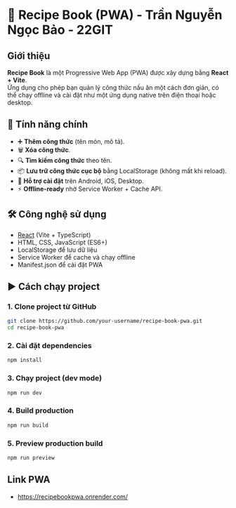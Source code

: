 # 📖 Recipe Book (PWA) - Trần Nguyễn Ngọc Bảo - 22GIT

## Giới thiệu

**Recipe Book** là một Progressive Web App (PWA) được xây dựng bằng **React + Vite**.  
Ứng dụng cho phép bạn quản lý công thức nấu ăn một cách đơn giản, có thể chạy offline và cài đặt như một ứng dụng native trên điện thoại hoặc desktop.

## 🚀 Tính năng chính

- ➕ **Thêm công thức** (tên món, mô tả).
- 🗑️ **Xóa công thức**.
- 🔍 **Tìm kiếm công thức** theo tên.
- 📦 **Lưu trữ công thức cục bộ** bằng LocalStorage (không mất khi reload).
- 📱 **Hỗ trợ cài đặt** trên Android, iOS, Desktop.
- ⚡ **Offline-ready** nhờ Service Worker + Cache API.

## 🛠 Công nghệ sử dụng

- [React](https://react.dev/) (Vite + TypeScript)
- HTML, CSS, JavaScript (ES6+)
- LocalStorage để lưu dữ liệu
- Service Worker để cache và chạy offline
- Manifest.json để cài đặt PWA

## ▶️ Cách chạy project

### 1. Clone project từ GitHub

```bash
git clone https://github.com/your-username/recipe-book-pwa.git
cd recipe-book-pwa
```

### 2. Cài đặt dependencies

```bash
npm install
```

### 3. Chạy project (dev mode)

```bash
npm run dev
```

### 4. Build production

```bash
npm run build
```

### 5. Preview production build

```bash
npm run preview
```

## Link PWA

- https://recipebookpwa.onrender.com/
